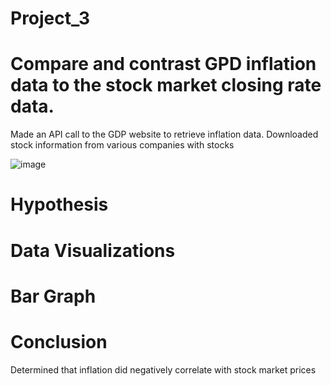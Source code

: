# Project_3
# Compare and contrast GPD inflation data to the stock market closing rate data.

Made an API call to the GDP website to retrieve inflation data. Downloaded stock information from various companies with stocks

![image](https://user-images.githubusercontent.com/115186079/231053459-699dbbba-8d16-48e3-92e9-3c73da76413d.png)



# Hypothesis 

# Data Visualizations

# Bar Graph

# Conclusion
Determined that inflation did negatively correlate with stock market prices
